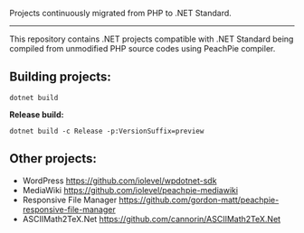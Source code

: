 Projects continuously migrated from PHP to .NET Standard.

---

This repository contains .NET projects compatible with .NET Standard being compiled from unmodified PHP source codes using PeachPie compiler.

## Building projects:

```shell
dotnet build
```

**Release build:**

```shell
dotnet build -c Release -p:VersionSuffix=preview
```

## Other projects:

- WordPress https://github.com/iolevel/wpdotnet-sdk
- MediaWiki https://github.com/iolevel/peachpie-mediawiki
- Responsive File Manager https://github.com/gordon-matt/peachpie-responsive-file-manager
- ASCIIMath2TeX.Net https://github.com/cannorin/ASCIIMath2TeX.Net
